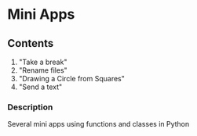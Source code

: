 # Mini Apps

## Contents
1) "Take a break"
2) "Rename files"
3) "Drawing a Circle from Squares"
4) "Send a text"

### Description
Several mini apps using functions and classes in Python
